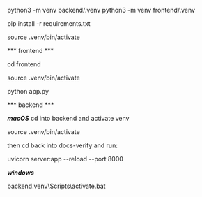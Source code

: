 python3 -m venv backend/.venv
python3 -m venv frontend/.venv

pip install -r requirements.txt

source .venv/bin/activate

*** frontend ***

cd frontend

source .venv/bin/activate

python app.py


*** backend ***

***macOS***
cd into backend and activate venv

source .venv/bin/activate

then cd back into docs-verify and run:

uvicorn server:app --reload --port 8000

***windows***

backend\.venv\Scripts\activate.bat

